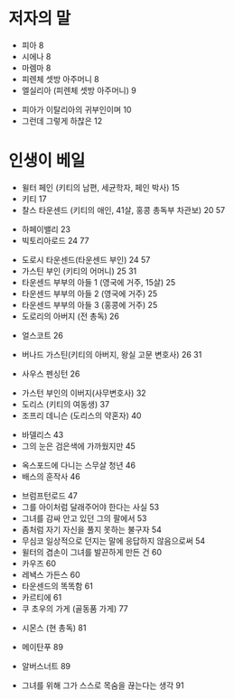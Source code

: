 # 저자의 말

- 피아 8
- 시에나 8
- 마렘마 8
- 피렌체 셋방 아주머니 8
- 엘실리아 (피렌체 셋방 아주머니) 9
* 피아가 이탈리아의 귀부인이며 10
* 그런데 그렇게 하찮은 12

# 인생이 베일
- 윌터 페인 (키티의 남편, 세균학자, 페인 박사) 15
- 키티 17
- 찰스 타운센드 (키티의 애인, 41살, 홍콩 총독부 차관보) 20 57
* 하페이밸리 23
* 빅토리아로드 24 77
- 도로시 타운센드(타운센드 부인) 24 57
- 가스틴 부인 (키티의 어머니) 25 31
- 타운센드 부부의  아들 1 (영국에 거주, 15살) 25
- 타운센드 부부의  아들 2 (영국에 거주) 25
- 타운센드 부부의  아들 3 (홍콩에 거주) 25
- 도로리의 아버지 (전 총독) 26
* 얼스코트 26
- 버나드 가스틴(키티의 아버지, 왕실 고문 변호사) 26 31
* 사우스 펜싱턴 26
- 가스턴 부인의 이버지(사무변호사) 32
- 도리스 (키티의 여동생) 37
- 조프리 데니슨 (도리스의 약혼자) 40
* 바델리스 43
* 그의 눈은 검은색에 가까웠지만 45
- 옥스포드에 다니는 스무살 청년 46
- 배스의 훈작사 46
* 브럼프턴로드 47
* 그를 아이처럼 달래주어야 한다는 사실 53
* 그녀를 감싸 안고 있던 그의 팔에서 53
* 좀처럼 자기 자신을 풀지 못하는 불구자 54
* 무심코 일상적으로 던지는 말에 응답하지 않음으로써 54
* 윌터의 겸손이 그녀를 발끈하게 만든 건 60
* 카우즈 60
* 레놱스 가든스 60
* 타운센드의 똑똑함 61
* 카르티에 61
* 쿠 초우의 가게 (골동품 가게) 77
- 시몬스 (현 총독) 81
* 메이탄푸 89
- 알버스너트 89
* 그녀를 위해 그가 스스로 목숨을 끊는다는 생각 91